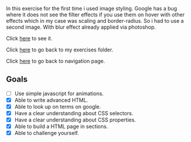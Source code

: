 In this exercise for the first time i used image styling. Google has a bug where it does not see the filter effects if you use them on hover with other effects which in my case was scaling and border-radius. So i had to use a second image. With blur effect already applied via photoshop.

Click [here](index.html) to see it.

Click [here]() to go back to my exercises folder.

Click [here]() to go back to navigation page.

## Goals

- [ ] Use simple javascript for animations.
- [x] Able to write advanced HTML.
- [x] Able to look up on terms on google.
- [x] Have a clear understanding about CSS selectors.
- [x] Have a clear understanding about CSS properties.
- [x] Able to build a HTML page in sections.
- [x] Able to challenge yourself.
